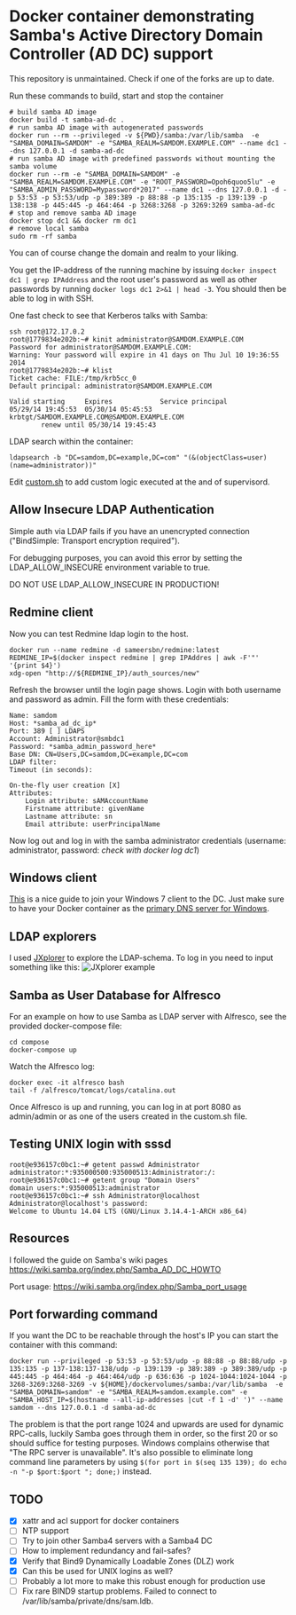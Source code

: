 # Docker container demonstrating Samba's Active Directory Domain Controller (AD DC) support

This repository is unmaintained. Check if one of the forks are up to date.

Run these commands to build, start and stop the container
```
# build samba AD image
docker build -t samba-ad-dc .
# run samba AD image with autogenerated passwords
docker run --rm --privileged -v ${PWD}/samba:/var/lib/samba  -e "SAMBA_DOMAIN=SAMDOM" -e "SAMBA_REALM=SAMDOM.EXAMPLE.COM" --name dc1 --dns 127.0.0.1 -d samba-ad-dc
# run samba AD image with predefined passwords without mounting the samba volume
docker run --rm -e "SAMBA_DOMAIN=SAMDOM" -e "SAMBA_REALM=SAMDOM.EXAMPLE.COM" -e "ROOT_PASSWORD=Opoh6quoo5lu" -e "SAMBA_ADMIN_PASSWORD=Mypassword*2017" --name dc1 --dns 127.0.0.1 -d -p 53:53 -p 53:53/udp -p 389:389 -p 88:88 -p 135:135 -p 139:139 -p 138:138 -p 445:445 -p 464:464 -p 3268:3268 -p 3269:3269 samba-ad-dc
# stop and remove samba AD image
docker stop dc1 && docker rm dc1
# remove local samba
sudo rm -rf samba
```
You can of course change the domain and realm to your liking.

You get the IP-address of the running machine by issuing `docker inspect dc1 | grep IPAddress` and the root user's
password as well as other passwords by running `docker logs dc1 2>&1 | head -3`. You should then be able to log in with SSH.

One fast check to see that Kerberos talks with Samba:

```
ssh root@172.17.0.2
root@1779834e202b:~# kinit administrator@SAMDOM.EXAMPLE.COM
Password for administrator@SAMDOM.EXAMPLE.COM:
Warning: Your password will expire in 41 days on Thu Jul 10 19:36:55 2014
root@1779834e202b:~# klist
Ticket cache: FILE:/tmp/krb5cc_0
Default principal: administrator@SAMDOM.EXAMPLE.COM

Valid starting     Expires            Service principal
05/29/14 19:45:53  05/30/14 05:45:53  krbtgt/SAMDOM.EXAMPLE.COM@SAMDOM.EXAMPLE.COM
        renew until 05/30/14 19:45:43

```

LDAP search within the container:

```
ldapsearch -b "DC=samdom,DC=example,DC=com" "(&(objectClass=user)(name=administrator))"
```

Edit [custom.sh](custom.sh) to add custom logic executed at the and of supervisord.

## Allow Insecure LDAP Authentication

Simple auth via LDAP fails if you have an unencrypted connection ("BindSimple: Transport encryption required").

For debugging purposes, you can avoid this error by setting the LDAP_ALLOW_INSECURE environment variable to true.

DO NOT USE LDAP_ALLOW_INSECURE IN PRODUCTION!

## Redmine client

Now you can test Redmine ldap login to the host.
```
docker run --name redmine -d sameersbn/redmine:latest
REDMINE_IP=$(docker inspect redmine | grep IPAddres | awk -F'"' '{print $4}')
xdg-open "http://${REDMINE_IP}/auth_sources/new"
```

Refresh the browser until the login page shows. Login with both username and password as admin. Fill the form with these credentials:

```
Name: samdom
Host: *samba_ad_dc_ip*
Port: 389 [ ] LDAPS
Account: Administrator@smbdc1
Password: *samba_admin_password_here*
Base DN: CN=Users,DC=samdom,DC=example,DC=com
LDAP filter:
Timeout (in seconds):

On-the-fly user creation [X]
Attributes:
    Login attribute: sAMAccountName
    Firstname attribute: givenName
    Lastname attribute: sn
    Email attribute: userPrincipalName
```

Now log out and log in with the samba administrator credentials (username: administrator, password: *check with docker log dc1*)

## Windows client

[This](http://vimeo.com/11527979#t=3m15s) is a nice guide to join your Windows 7 client to the DC. Just make sure to have your Docker container as the
[primary DNS server for Windows](http://www.opennicproject.org/configure-your-dns/how-to-change-dns-servers-in-windows-7/).

## LDAP explorers

I used [JXplorer](http://jxplorer.org/) to explore the LDAP-schema. To log in you need to input something like this:
![JXplorer example](http://i.imgur.com/LniIp22.png)

## Samba as User Database for Alfresco

For an example on how to use Samba as LDAP server with Alfresco, see the provided docker-compose file:

```
cd compose
docker-compose up
```

Watch the Alfresco log:

```
docker exec -it alfresco bash
tail -f /alfresco/tomcat/logs/catalina.out
```

Once Alfresco is up and running, you can log in at port 8080 as admin/admin or as one of the users created in
the custom.sh file.

## Testing UNIX login with sssd

```
root@e936157c0bc1:~# getent passwd Administrator
administrator:*:935000500:935000513:Administrator:/:
root@e936157c0bc1:~# getent group "Domain Users"
domain users:*:935000513:administrator
root@e936157c0bc1:~# ssh Administrator@localhost
Administrator@localhost's password:
Welcome to Ubuntu 14.04 LTS (GNU/Linux 3.14.4-1-ARCH x86_64)
```

## Resources
I followed the guide on Samba's wiki pages https://wiki.samba.org/index.php/Samba_AD_DC_HOWTO

Port usage: https://wiki.samba.org/index.php/Samba_port_usage

## Port forwarding command
If you want the DC to be reachable through the host's IP you can start the container with this command:
```
docker run --privileged -p 53:53 -p 53:53/udp -p 88:88 -p 88:88/udp -p 135:135 -p 137-138:137-138/udp -p 139:139 -p 389:389 -p 389:389/udp -p 445:445 -p 464:464 -p 464:464/udp -p 636:636 -p 1024-1044:1024-1044 -p 3268-3269:3268-3269 -v ${HOME}/dockervolumes/samba:/var/lib/samba  -e "SAMBA_DOMAIN=samdom" -e "SAMBA_REALM=samdom.example.com" -e "SAMBA_HOST_IP=$(hostname --all-ip-addresses |cut -f 1 -d' ')" --name samdom --dns 127.0.0.1 -d samba-ad-dc
```

The problem is that the port range 1024 and upwards are used for dynamic RPC-calls, luckily Samba goes through them in
order, so the first 20 or so should suffice for testing purposes. Windows complains otherwise that "The RPC server is
unavailable". It's also possible to eliminate long command line parameters by using `$(for port in $(seq 135 139); do
echo -n "-p $port:$port "; done;)` instead.

## TODO

* [X] xattr and acl support for docker containers
* [ ] NTP support
* [ ] Try to join other Samba4 servers with a Samba4 DC
* [ ] How to implement redundancy and fail-safes?
* [X] Verify that Bind9 Dynamically Loadable Zones (DLZ) work
* [X] Can this be used for UNIX logins as well?
* [ ] Probably a lot more to make this robust enough for production use
* [ ] Fix rare BIND9 startup problems. Failed to connect to /var/lib/samba/private/dns/sam.ldb.
